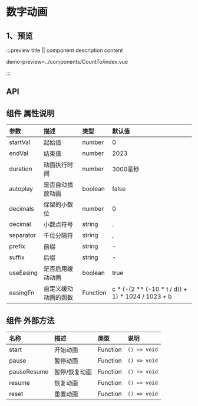 # 数字动画

## 1、预览

:::preview title || component description content

demo-preview=../components/CountTo/index.vue

:::

## API
## 组件 属性说明

| 参数 | 描述 | 类型 | 默认值 |
|:-|:-|:-|:-|
| startVal | 起始值 | number | 0 |
| endVal | 结束值 | number | 2023 |
| duration | 动画执行时间 | number | 3000毫秒 |
| autoplay | 是否自动播放动画 | boolean | false |
| decimals | 保留的小数位 | number | 0 |
| decimal | 小数点符号 | string | . |
| separator | 千位分隔符 | string | , |
| prefix | 前缀 | string | - |
| suffix | 后缀 | string | - |
| useEasing | 是否启用缓动动画 | boolean | true |
| easingFn | 自定义缓动动画的函数 | Function | c * (-(2 ** (-10 * t / d)) + 1) * 1024 / 1023 + b |

## 组件 外部方法

| 名称 | 描述 | 类型 | 说明 |
|:-|:-|:-|:-|
| start | 开始动画 | Function | `() => void` |
| pause | 暂停动画 | Function | `() => void` |
| pauseResume | 暂停/恢复动画 | Function | `() => void` |
| resume | 恢复动画 | Function | `() => void` |
| reset | 重置动画 | Function | `() => void` |
